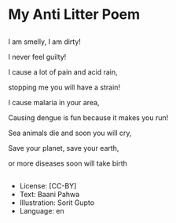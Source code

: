 # My Anti Litter Poem

##
I am smelly, I am dirty!

I never feel guilty!

I cause a lot of pain and acid rain,

stopping me you will have a strain!

I cause malaria in your area,

Causing dengue is fun because it makes you run!

Sea animals die and soon you will cry,

Save your planet, save your earth,

or more diseases soon will take birth

##
* License: [CC-BY]
* Text: Baani Pahwa
* Illustration: Sorit Gupto
* Language: en
